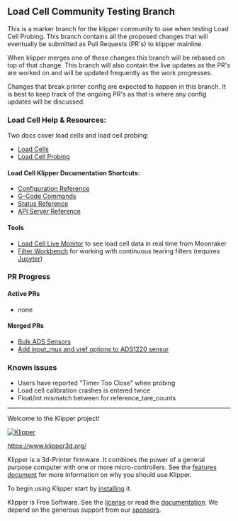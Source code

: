 ## Load Cell Community Testing Branch 

This is a marker branch for the klipper community to use when testing Load Cell
Probing. This branch contains all the proposed changes that will eventually be
submitted as Pull Requests (PR's) to klipper mainline.

When klipper merges one of these changes this branch will be rebased on top of
that change. This branch will also contain the live updates as the PR's are
worked on and will be updated frequently as the work progresses.

Changes that break printer config are expected to happen in this branch. It is
best to keep track of the ongoing PR's as that is where any config updates will
be discussed.

### Load Cell Help & Resources:
Two docs cover load cells and load cell probing:

* [Load Cells](docs/Load_Cell.md)
* [Load Cell Probing](docs/Load_Cell_Probe.md)

#### Load Cell Klipper Documentation Shortcuts:
* [Configuration Reference](docs/Config_Reference.md#load-cells)
* [G-Code Commands](docs/G-Codes.md#load_cell)
* [Status Reference](docs/Status_Reference.md#load_cell)
* [API Server Reference](docs/API_Server.md#load_celldump_force)

#### Tools
* [Load Cell Live Monitor](https://observablehq.com/@garethky/klipper-load-cell-debugging-tool)
to see load cell data in real time from Moonraker
* [Filter Workbench](scripts/filter_workbench.ipynb) for working with continuous
tearing filters (requires [Jupyter](https://jupyter.org/))

### PR Progress
#### Active PRs
* none

#### Merged PRs
* [Bulk ADS Sensors](https://github.com/Klipper3d/klipper/pull/6555)
* [Add input_mux and vref options to ADS1220 sensor](https://github.com/Klipper3d/klipper/pull/6713)

### Known Issues
* Users have reported "Timer Too Close" when probing
* Load cell calibration crashes is entered twice
* Float/int mismatch between for reference_tare_counts

---

Welcome to the Klipper project!

[![Klipper](docs/img/klipper-logo-small.png)](https://www.klipper3d.org/)

https://www.klipper3d.org/

Klipper is a 3d-Printer firmware. It combines the power of a general
purpose computer with one or more micro-controllers. See the
[features document](https://www.klipper3d.org/Features.html) for more
information on why you should use Klipper.

To begin using Klipper start by
[installing](https://www.klipper3d.org/Installation.html) it.

Klipper is Free Software. See the [license](COPYING) or read the
[documentation](https://www.klipper3d.org/Overview.html). We depend on
the generous support from our
[sponsors](https://www.klipper3d.org/Sponsors.html).
